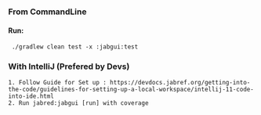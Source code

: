 ### From CommandLine 
 #### Run:
     ./gradlew clean test -x :jabgui:test

### With IntelliJ (Prefered by Devs)
    1. Follow Guide for Set up : https://devdocs.jabref.org/getting-into-the-code/guidelines-for-setting-up-a-local-workspace/intellij-11-code-into-ide.html
    2. Run jabred:jabgui [run] with coverage
 
